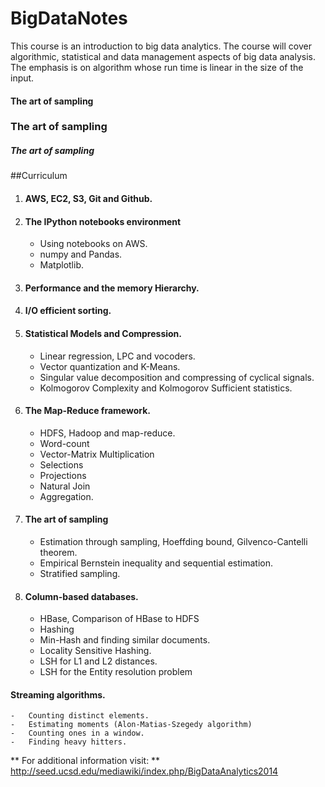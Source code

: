 BigDataNotes
============


This course is an introduction to big data analytics. The course will cover algorithmic, statistical and data management aspects of big data analysis. The emphasis is on algorithm whose run time is linear in the size of the input.


####	The art of sampling

###	The art of sampling

#####	The art of sampling

##Curriculum

1. ####	AWS, EC2, S3, Git and Github.
2. ####	The IPython notebooks environment
	-	Using notebooks on AWS.
	-	numpy and Pandas.
	-	Matplotlib.
3.	####	Performance and the memory Hierarchy.
4.	####	I/O efficient sorting.
5.	####	Statistical Models and Compression.
	-	Linear regression, LPC and vocoders.
	-	Vector quantization and K-Means.
	-	Singular value decomposition and compressing of cyclical signals.
	-	Kolmogorov Complexity and Kolmogorov Sufficient statistics.
6.	####	The Map-Reduce framework.
	-	HDFS, Hadoop and map-reduce.
	-	Word-count
	-	Vector-Matrix Multiplication
	-	Selections
	-	Projections
	-	Natural Join
	-	Aggregation.
7. 	####	The art of sampling
	-	Estimation through sampling, Hoeffding bound, Gilvenco-Cantelli theorem.
	-	Empirical Bernstein inequality and sequential estimation.
	-	Stratified sampling.
8.	####	Column-based databases.
	-	HBase, Comparison of HBase to HDFS
	-	Hashing
	-	Min-Hash and finding similar documents.
	-	Locality Sensitive Hashing.
	-	LSH for L1 and L2 distances.
	-	LSH for the Entity resolution problem
####	Streaming algorithms.
	-	Counting distinct elements.
	-	Estimating moments (Alon-Matias-Szegedy algorithm)
	-	Counting ones in a window.
	-	Finding heavy hitters.

** For additional information visit: **
http://seed.ucsd.edu/mediawiki/index.php/BigDataAnalytics2014